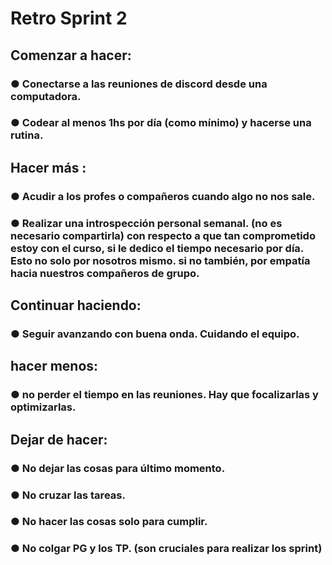 # Retro Sprint 2

###

 ## Comenzar a hacer: 
### ● Conectarse a las reuniones de discord desde una computadora.
### ● Codear al menos 1hs por día (como mínimo) y hacerse una rutina.

###

 ## Hacer más : 
### ● Acudir a los profes o compañeros cuando algo no nos sale.
### ● Realizar una introspección personal semanal. (no es necesario compartirla) con respecto a que tan comprometido estoy con el curso, si le dedico el tiempo necesario por día. Esto no solo por nosotros mismo. si no también, por empatía hacia nuestros compañeros de grupo.

###

## Continuar haciendo: 
### ● Seguir avanzando con buena onda. Cuidando el equipo.

###

## hacer menos:  
### ● no perder el tiempo en las reuniones. Hay que focalizarlas y optimizarlas.

###

## Dejar de hacer: 
### ● No dejar las cosas para último momento.
### ● No cruzar las tareas.
### ● No hacer las cosas solo para cumplir.
### ● No colgar PG y los TP. (son cruciales para realizar los sprint)


###

